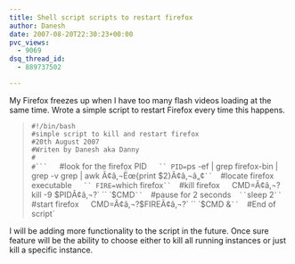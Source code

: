 ```yaml
---
title: Shell script scripts to restart firefox
author: Danesh
date: 2007-08-20T22:30:23+00:00
pvc_views:
  - 9069
dsq_thread_id:
  - 889737502

---
```

My Firefox freezes up when I have too many flash videos loading at the same time. Wrote a simple script to restart Firefox every time this happens.

> `#!/bin/bash`  
>  `#simple script to kill and restart firefox`  
>  `#20th August 2007`  
>  `#Writen by Danesh aka Danny`  
>  `#`  
>  `#```  
>  `#look for the firefox PID`  
> `` PID=`ps -ef | grep firefox-bin | grep -v grep | awk Ã¢â‚¬Ëœ{print $2}Ã¢â‚¬â„¢` ``  
>  `#locate firefox executable`  
> `` FIRE=`which firefox` ``  
>  `#kill firefox`  
> `CMD=Ã¢â‚¬?kill -9 $PIDÃ¢â‚¬?`  
>  `` `$CMD` ``  
>  `#pause for 2 seconds`  
>  `` `sleep 2` ``  
>  `#start firefox`  
> `CMD=Ã¢â‚¬?$FIREÃ¢â‚¬?`  
> `` `$CMD &` ``  
>  `#End of script`

I will be adding more functionality to the script in the future. Once sure feature will be the ability to choose either to kill all running instances or just kill a specific instance.